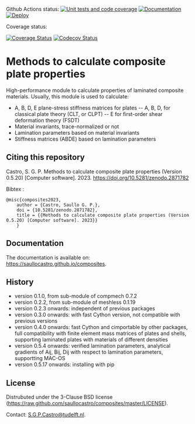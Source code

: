 Github Actions status:
[![Unit tests and code coverage](https://github.com/saullocastro/composites/actions/workflows/pytest_and_coverage.yml/badge.svg)](https://github.com/saullocastro/composites/actions/workflows/pytest_and_coverage.yml)
[![Documentation](https://github.com/saullocastro/composites/actions/workflows/auto_doc.yml/badge.svg)](https://github.com/saullocastro/composites/actions/workflows/auto_doc.yml)
[![Deploy](https://github.com/saullocastro/composites/actions/workflows/pythonpublish.yml/badge.svg)](https://github.com/saullocastro/composites/actions/workflows/pythonpublish.yml)

Coverage status:

[![Coverage Status](https://coveralls.io/repos/github/saullocastro/composites/badge.png?branch=master)](https://coveralls.io/github/saullocastro/composites?branch=master)
[![Codecov Status](https://codecov.io/gh/saullocastro/composites/branch/master/graph/badge.svg?token=KD9D8G8D2P)](https://codecov.io/gh/saullocastro/composites)


Methods to calculate composite plate properties
===============================================

High-performance module to calculate properties of laminated composite
materials. Usually, this module is used to calculate:

- A, B, D, E plane-stress stiffness matrices for plates
-- A, B, D, for classical plate theory (CLT, or CLPT)
-- E for first-order shear deformation theory (FSDT)
- Material invariants, trace-normalized or not
- Lamination parameters based on material invariants
- Stiffness matrices (ABDE) based on lamination parameters


Citing this repository
----------------------

Castro, S. G. P. Methods to calculate composite plate properties (Version
0.5.20) [Computer software]. 2023. https://doi.org/10.5281/zenodo.2871782

Bibtex :
    
    @misc{composites2023,
        author = {Castro, Saullo G. P.},
        doi = {10.5281/zenodo.2871782},
        title = {{Methods to calculate composite plate properties (Version 0.5.20) [Computer software]. 2023}}
        }

Documentation
-------------

The documentation is available on: https://saullocastro.github.io/composites.


History
-------

- version 0.1.0, from sub-module of compmech 0.7.2
- version 0.2.2, from sub-module of meshless 0.1.19
- version 0.2.3 onwards: independent of previous packages
- version 0.3.0 onwards: with fast Cython version, not compatible with previous versions
- version 0.4.0 onwards: fast Cython and cimportable by other packages, full
  compatibility with finite element mass matrices of plates and shells,
  supporting laminated plates with materials of different densities
- version 0.5.4 onwards: verified lamination parameters, analytical gradients
  of Aij, Bij, Dij with respect to lamination parameters, supportting MAC-OS
- version 0.5.17 onwards: installing with pip
  

License
-------
Distrubuted under the 3-Clause BSD license
(https://raw.github.com/saullocastro/composites/master/LICENSE).

Contact: S.G.P.Castro@tudelft.nl.

